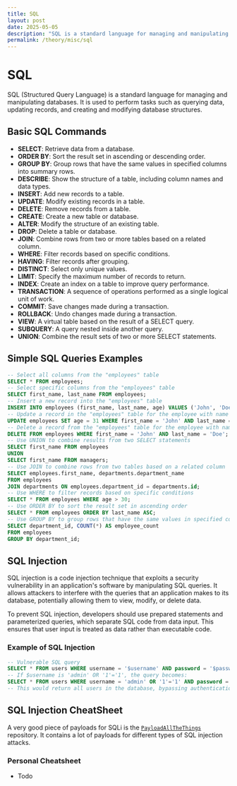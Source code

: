 ```yaml
---
title: SQL
layout: post
date: 2025-05-05
description: "SQL is a standard language for managing and manipulating databases."
permalink: /theory/misc/sql
---
```


# SQL 
SQL (Structured Query Language) is a standard language for managing and manipulating databases. It is used to perform tasks such as querying data, updating records, and creating and modifying database structures.

## Basic SQL Commands
- **SELECT**: Retrieve data from a database.
- **ORDER BY**: Sort the result set in ascending or descending order.
- **GROUP BY**: Group rows that have the same values in specified columns into summary rows.
- **DESCRIBE**: Show the structure of a table, including column names and data types.
- **INSERT**: Add new records to a table.
- **UPDATE**: Modify existing records in a table.
- **DELETE**: Remove records from a table.
- **CREATE**: Create a new table or database.
- **ALTER**: Modify the structure of an existing table.
- **DROP**: Delete a table or database.
- **JOIN**: Combine rows from two or more tables based on a related column.
- **WHERE**: Filter records based on specific conditions.
- **HAVING**: Filter records after grouping.
- **DISTINCT**: Select only unique values.
- **LIMIT**: Specify the maximum number of records to return.
- **INDEX**: Create an index on a table to improve query performance.
- **TRANSACTION**: A sequence of operations performed as a single logical unit of work.
- **COMMIT**: Save changes made during a transaction.
- **ROLLBACK**: Undo changes made during a transaction.
- **VIEW**: A virtual table based on the result of a SELECT query.
- **SUBQUERY**: A query nested inside another query.
- **UNION**: Combine the result sets of two or more SELECT statements.

## Simple SQL Queries Examples
```sql
-- Select all columns from the "employees" table
SELECT * FROM employees;
-- Select specific columns from the "employees" table
SELECT first_name, last_name FROM employees;
-- Insert a new record into the "employees" table
INSERT INTO employees (first_name, last_name, age) VALUES ('John', 'Doe', 30);
-- Update a record in the "employees" table for the employee with name `John Doe`
UPDATE employees SET age = 31 WHERE first_name = 'John' AND last_name = 'Doe';
-- Delete a record from the "employees" table for the employee with name `John Doe`
DELETE FROM employees WHERE first_name = 'John' AND last_name = 'Doe';
-- Use UNION to combine results from two SELECT statements
SELECT first_name FROM employees
UNION
SELECT first_name FROM managers;
-- Use JOIN to combine rows from two tables based on a related column
SELECT employees.first_name, departments.department_name
FROM employees
JOIN departments ON employees.department_id = departments.id;
-- Use WHERE to filter records based on specific conditions
SELECT * FROM employees WHERE age > 30;
-- Use ORDER BY to sort the result set in ascending order
SELECT * FROM employees ORDER BY last_name ASC;
-- Use GROUP BY to group rows that have the same values in specified columns
SELECT department_id, COUNT(*) AS employee_count
FROM employees
GROUP BY department_id;
```

## SQL Injection
SQL injection is a code injection technique that exploits a security vulnerability in an application's software by manipulating SQL queries. It allows attackers to interfere with the queries that an application makes to its database, potentially allowing them to view, modify, or delete data.

To prevent SQL injection, developers should use prepared statements and parameterized queries, which separate SQL code from data input. This ensures that user input is treated as data rather than executable code.

### Example of SQL Injection
```sql
-- Vulnerable SQL query
SELECT * FROM users WHERE username = '$username' AND password = '$password';
-- If $username is 'admin' OR '1'='1', the query becomes:
SELECT * FROM users WHERE username = 'admin' OR '1'='1' AND password = '$password';
-- This would return all users in the database, bypassing authentication.
```

## SQL Injection CheatSheet

A very good piece of payloads for SQLi is the [`PayloadAllTheThings`](https://github.com/swisskyrepo/PayloadsAllTheThings/tree/master/SQL%20Injection) repository. It contains a lot of payloads for different types of SQL injection attacks.

### Personal Cheatsheet
- Todo

